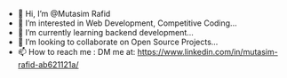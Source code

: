 - 👋 Hi, I’m @Mutasim Rafid
- 👀 I’m interested in Web Development, Competitive Coding...
- 🌱 I’m currently learning backend development...
- 💞️ I’m looking to collaborate on Open Source Projects...
- 📫 How to reach me : DM me at: https://www.linkedin.com/in/mutasim-rafid-ab621121a/

<!---
MutasimRafid/MutasimRafid is a ✨ special ✨ repository because its `README.md` (this file) appears on your GitHub profile.
You can click the Preview link to take a look at your changes.
--->
